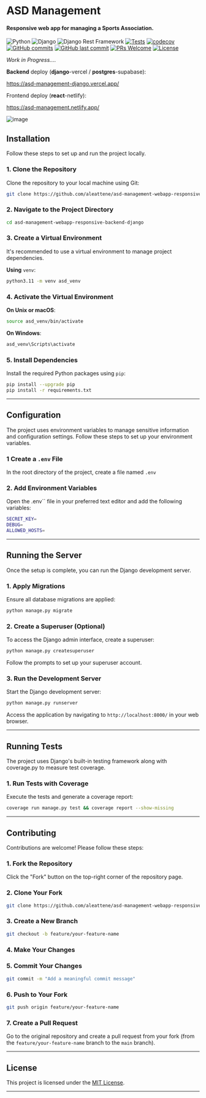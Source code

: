 # ASD Management

#### Responsive web app for managing a Sports Association.

![Python](https://badgen.net/badge/Built%20with/Python/blue)
![Django](https://img.shields.io/badge/Built%20with-Django-092E20)
![Django Rest Framework](https://img.shields.io/badge/Built%20with-DRF-red)
[![Tests](https://github.com/aleattene/asd-management-webapp-responsive-backend-django/actions/workflows/tests.yml/badge.svg)](https://github.com/aleattene/asd-management-webapp-responsive-backend-django/actions/workflows/tests.yml)
[![codecov](https://codecov.io/gh/aleattene/asd-management-webapp-responsive-backend-django/graph/badge.svg?token=452QWRN2E6)](https://codecov.io/gh/aleattene/asd-management-webapp-responsive-backend-django)
[![GitHub commits](https://badgen.net/github/commits/aleattene/asd-management-webapp-responsive-backend-django)](https://github.com/aleattene/asd-management-webapp-responsive-backend-django/commits/)
[![GitHub last commit](https://img.shields.io/github/last-commit/aleattene/asd-management-webapp-responsive-backend-django)](https://github.com/aleattene/asd-management-webapp-responsive-backend-django/commits/)
[![PRs Welcome](https://img.shields.io/badge/PRs-welcome-brightgreen.svg?style=flat-square)](https://github.com/aleattene/asd-management-webapp-responsive-backend-django/pulls)
[![License](https://img.shields.io/github/license/aleattene/asd-management-webapp-responsive-backend-django?color=blue)](https://github.com/aleattene/asd-management-webapp-responsive-backend-django/blob/main/LICENSE)


*Work in Progress....*

**Backend** deploy (**django**-vercel / **postgres**-supabase):

https://asd-management-django.vercel.app/

Frontend deploy (**react**-netlify):

https://asd-management.netlify.app/

![image](https://user-images.githubusercontent.com/74595044/153876039-85241269-cc8b-40ec-94db-9def28df9d5e.png)

## Installation
Follow these steps to set up and run the project locally.

### 1. Clone the Repository
Clone the repository to your local machine using Git:
```bash
git clone https://github.com/aleattene/asd-management-webapp-responsive-backend-django.git
```

### 2. Navigate to the Project Directory
```bash
cd asd-management-webapp-responsive-backend-django
```

### 3. Create a Virtual Environment
It's recommended to use a virtual environment to manage project dependencies.

**Using** `venv`:
```bash
python3.11 -m venv asd_venv
```

### 4. Activate the Virtual Environment
**On Unix or macOS**:
```bash
source asd_venv/bin/activate
```
**On Windows**:
```bash
asd_venv\Scripts\activate
```

### 5. Install Dependencies
Install the required Python packages using `pip`:
```bash
pip install --upgrade pip
pip install -r requirements.txt
```

<hr/>

## Configuration

The project uses environment variables to manage sensitive information and configuration settings. 
Follow these steps to set up your environment variables.

### 1 Create a `.env` File
In the root directory of the project, create a file named `.env`

### 2. Add Environment Variables
Open the .env`` file in your preferred text editor and add the following variables:
```bash
SECRET_KEY=
DEBUG=
ALLOWED_HOSTS=
```

<hr/>

## Running the Server
Once the setup is complete, you can run the Django development server.

### 1. Apply Migrations
Ensure all database migrations are applied:
```bash
python manage.py migrate
```

### 2. Create a Superuser (Optional)
To access the Django admin interface, create a superuser:
```bash
python manage.py createsuperuser
```
Follow the prompts to set up your superuser account.

### 3. Run the Development Server
Start the Django development server:

```bash
python manage.py runserver
```
Access the application by navigating to `http://localhost:8000/` in your web browser.

<hr/>

## Running Tests
The project uses Django's built-in testing framework along with coverage.py to measure test coverage.

### 1. Run Tests with Coverage
Execute the tests and generate a coverage report:

```bash
coverage run manage.py test && coverage report --show-missing
```

<hr/>

## Contributing
Contributions are welcome! Please follow these steps:

### 1. Fork the Repository

Click the "Fork" button on the top-right corner of the repository page.

### 2. Clone Your Fork

```bash
git clone https://github.com/aleattene/asd-management-webapp-responsive-backend-django.git
```

### 3. Create a New Branch

```bash
git checkout -b feature/your-feature-name
```

### 4. Make Your Changes

### 5. Commit Your Changes

```bash
git commit -m "Add a meaningful commit message"
```

### 6. Push to Your Fork

```bash
git push origin feature/your-feature-name
```

### 7. Create a Pull Request

Go to the original repository and create a pull request from your fork (from the `feature/your-feature-name` branch 
to the `main` branch).

<hr/>

## License
This project is licensed under the [MIT License](https://it.wikipedia.org/wiki/Licenza_MIT).

<hr/>
